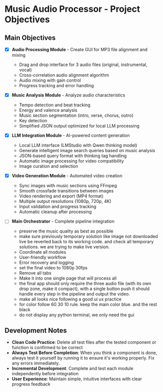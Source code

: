 # Music Audio Processor - Project Objectives

## Main Objectives

- [x] **Audio Processing Module** - Create GUI for MP3 file alignment and mixing

  - Drag and drop interface for 3 audio files (original, instrumental, vocal)
  - Cross-correlation audio alignment algorithm
  - Audio mixing with gain control
  - Progress tracking and error handling

- [x] **Music Analysis Module** - Analyze audio characteristics

  - Tempo detection and beat tracking
  - Energy and valence analysis
  - Music section segmentation (intro, verse, chorus, outro)
  - Key detection
  - Simplified JSON output optimized for local LLM processing

- [x] **LLM Integration Module** - AI-powered content generation

  - Local LLM interface (LMStudio with Qwen thinking model)
  - Generate intelligent image search queries based on music analysis
  - JSON-based query format with thinking tag handling
  - Automatic image processing for video compatibility
  - Image curation and selection

- [x] **Video Generation Module** - Automated video creation

  - Sync images with music sections using FFmpeg
  - Smooth crossfade transitions between images
  - Video rendering and export (MP4 format)
  - Multiple output resolutions (1080p, 720p, 4K)
  - Input validation and progress tracking
  - Automatic cleanup after processing

- [ ] **Main Orchestrator** - Complete pipeline integration
  - preserve the music quality as best as possible
  - make sure previously temporary solution like image not downloaded live be reverted back to its working code. and check all temporary solutions. we are trying to make live version.
  - Coordinate all modules
  - User-friendly workflow
  - Error recovery and logging
  - set the final video to 1080p 30fps
  - Remove all tabs
  - Make it into one single page that will process all
  - the final app should only require the three audio file (with its own drop zone, make it compact), with a single button push it should handle every step in the pipeline and output the video.
  - make all looks nice following a good ui ux practice
  - for color follow 60 30 10 rule. keep the main color blue. and the rest black
  - do not display any python terminal, we only need the gui

## Development Notes

- **Clean Code Practice**: Delete all test files after the tested component or function is confirmed to be correct
- **Always Test Before Completion**: When you think a component is done, always test it yourself by running it to ensure it's working properly. Fix any errors immediately.
- **Incremental Development**: Complete and test each module independently before integration
- **User Experience**: Maintain simple, intuitive interfaces with clear progress feedback
